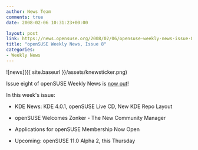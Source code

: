 ```yaml
---
author: News Team
comments: true
date: 2008-02-06 10:31:23+00:00

layout: post
link: https://news.opensuse.org/2008/02/06/opensuse-weekly-news-issue-8/
title: "openSUSE Weekly News, Issue 8"
categories:
- Weekly News
---
```



![news]({{ site.baseurl }}/assets/knewsticker.png)

Issue eight of openSUSE Weekly News is [now out](http://en.opensuse.org/OpenSUSE_Weekly_News/8)! 

In this week's issue:



	
  * KDE News: KDE 4.0.1, openSUSE Live CD, New KDE Repo Layout


	
  * openSUSE Welcomes Zonker - The New Community Manager


	
  * Applications for openSUSE Membership Now Open


	
  * Upcoming: openSUSE 11.0 Alpha 2, this Thursday



		
